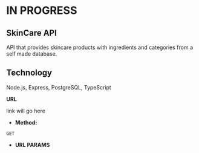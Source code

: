 # IN PROGRESS


## SkinCare API

API that provides skincare products with ingredients and categories from a self made database.

## Technology

Node.js, Express, PostgreSQL, TypeScript

**URL**

link will go here

* **Method:**

`GET`

* **URL PARAMS**

